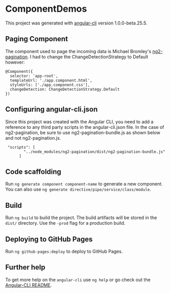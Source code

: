 # ComponentDemos

This project was generated with [angular-cli](https://github.com/angular/angular-cli) version 1.0.0-beta.25.5.

## Paging Component
The component used to page the incoming data is Michael Bromley's [ng2-pagination](http://http://michaelbromley.github.io/ng2-pagination//). I had to change the ChangeDetectionStrategy to Default however:

```
@Component({
  selector: 'app-root',
  templateUrl: './app.component.html',
  styleUrls: ['./app.component.css'],
  changeDetection: ChangeDetectionStrategy.Default
})
```
## Configuring angular-cli.json 
Since this project was created with the Angular CLI, you need to add a reference to any third party scripts in the angular-cli.json file. In the case of ng2-pagination, be sure to use ng2-pagination-bundle.js as shown below and not ng2-pagination.js. 
```
 "scripts": [
        "../node_modules/ng2-pagination/dist/ng2-pagination-bundle.js"
      ]   
```

## Code scaffolding

Run `ng generate component component-name` to generate a new component. You can also use `ng generate directive/pipe/service/class/module`.

## Build

Run `ng build` to build the project. The build artifacts will be stored in the `dist/` directory. Use the `-prod` flag for a production build.

## Deploying to GitHub Pages

Run `ng github-pages:deploy` to deploy to GitHub Pages.

## Further help

To get more help on the `angular-cli` use `ng help` or go check out the [Angular-CLI README](https://github.com/angular/angular-cli/blob/master/README.md).
